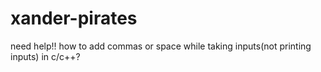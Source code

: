 # xander-pirates
need help!!
how to add commas or space while taking inputs(not printing inputs) in c/c++?
